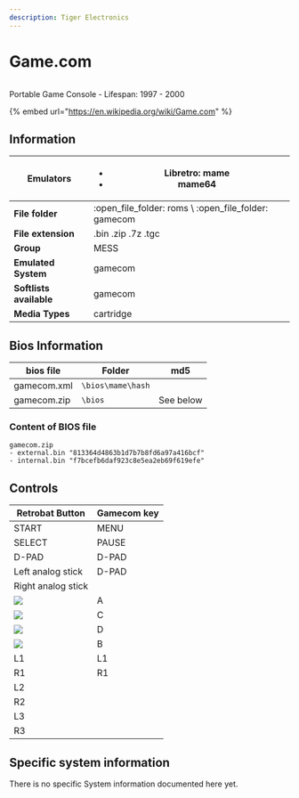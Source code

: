 ```yaml
---
description: Tiger Electronics
---
```


# Game.com

<figure><img src="https://github.com/fabricecaruso/es-theme-carbon/blob/master/art/logos/gamecom.png?raw=true" alt=""><figcaption></figcaption></figure>

Portable Game Console - Lifespan: 1997 - 2000

{% embed url="https://en.wikipedia.org/wiki/Game.com" %}

## Information

| **Emulators**           | <ul><li>Libretro: mame</li><li>mame64</li></ul>          |
| ----------------------- | -------------------------------------------------------- |
| **File folder**         | :open\_file\_folder: roms \ :open\_file\_folder: gamecom |
| **File extension**      | .bin .zip .7z .tgc                                       |
| **Group**               | MESS                                                     |
| **Emulated System**     | gamecom                                                  |
| **Softlists available** | gamecom                                                  |
| **Media Types**         | cartridge                                                |

## Bios Information

| bios file   | Folder            | md5       |
| ----------- | ----------------- | --------- |
| gamecom.xml | `\bios\mame\hash` |           |
| gamecom.zip | `\bios`           | See below |

### Content of BIOS file

```
gamecom.zip
- external.bin "813364d4863b1d7b7b8fd6a97a416bcf"
- internal.bin "f7bcefb6daf923c8e5ea2eb69f619efe"
```

## Controls

| Retrobat Button                                       | Gamecom key |
| ----------------------------------------------------- | ----------- |
| START                                                 | MENU        |
| SELECT                                                | PAUSE       |
| D-PAD                                                 | D-PAD       |
| Left analog stick                                     | D-PAD       |
| Right analog stick                                    |             |
| ![](<../../../.gitbook/assets/image (2) (1) (1).png>) | A           |
| ![](<../../../.gitbook/assets/image (1) (2) (1).png>) | C           |
| ![](<../../../.gitbook/assets/image (4) (1).png>)     | D           |
| ![](<../../../.gitbook/assets/image (3) (1) (2).png>) | B           |
| L1                                                    | L1          |
| R1                                                    | R1          |
| L2                                                    |             |
| R2                                                    |             |
| L3                                                    |             |
| R3                                                    |             |

## Specific system information

There is no specific System information documented here yet.
